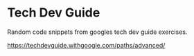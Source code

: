 # Tech Dev Guide

Random code snippets from googles tech dev guide exercises.

https://techdevguide.withgoogle.com/paths/advanced/
